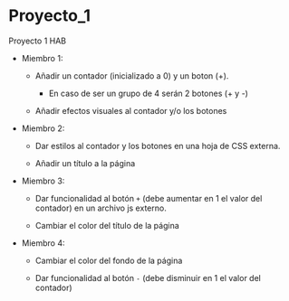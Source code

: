 # Proyecto_1

Proyecto 1 HAB

- Miembro 1:

  - Añadir un contador (inicializado a 0) y un boton (+).

    - En caso de ser un grupo de 4 serán 2 botones (+ y -)

  - Añadir efectos visuales al contador y/o los botones

- Miembro 2:

  - Dar estilos al contador y los botones en una hoja de CSS externa.

  - Añadir un título a la página

- Miembro 3:

  - Dar funcionalidad al botón `+` (debe aumentar en 1 el valor del contador) en un archivo js externo.

  - Cambiar el color del título de la página

- Miembro 4:

  - Cambiar el color del fondo de la página

  - Dar funcionalidad al botón `-` (debe disminuir en 1 el valor del contador)
